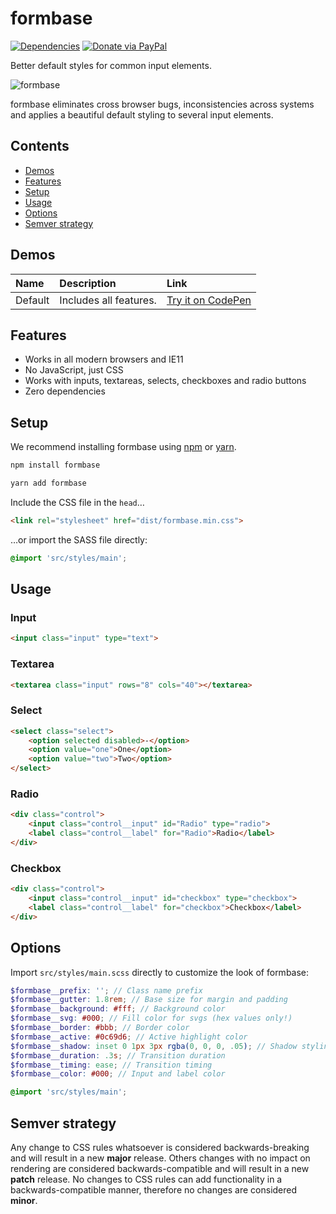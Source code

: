 # formbase

[![Dependencies](https://david-dm.org/electerious/formbase.svg)](https://david-dm.org/electerious/formbase.svg#info=dependencies) [![Donate via PayPal](https://img.shields.io/badge/paypal-donate-009cde.svg)](https://www.paypal.com/cgi-bin/webscr?cmd=_s-xclick&hosted_button_id=CYKBESW577YWE)

Better default styles for common input elements.

![formbase](https://s.electerious.com/images/formbase/readme.png)

formbase eliminates cross browser bugs, inconsistencies across systems and applies a beautiful default styling to several input elements.

## Contents

- [Demos](#demos)
- [Features](#features)
- [Setup](#setup)
- [Usage](#usage)
- [Options](#options)
- [Semver strategy](#semver-strategy)

## Demos

| Name | Description | Link |
|:-----------|:------------|:------------|
| Default | Includes all features. | [Try it on CodePen](http://codepen.io/electerious/pen/ENvEOb) |

## Features

- Works in all modern browsers and IE11
- No JavaScript, just CSS
- Works with inputs, textareas, selects, checkboxes and radio buttons
- Zero dependencies

## Setup

We recommend installing formbase using [npm](https://npmjs.com) or [yarn](https://yarnpkg.com).

```sh
npm install formbase
```

```sh
yarn add formbase
```

Include the CSS file in the `head`…

```html
<link rel="stylesheet" href="dist/formbase.min.css">
```

…or import the SASS file directly:

```scss
@import 'src/styles/main';
```

## Usage

### Input

```html
<input class="input" type="text">
```

### Textarea

```html
<textarea class="input" rows="8" cols="40"></textarea>
```

### Select

```html
<select class="select">
	<option selected disabled>-</option>
	<option value="one">One</option>
	<option value="two">Two</option>
</select>
```

### Radio

```html
<div class="control">
	<input class="control__input" id="Radio" type="radio">
	<label class="control__label" for="Radio">Radio</label>
</div>
```

### Checkbox

```html
<div class="control">
	<input class="control__input" id="checkbox" type="checkbox">
	<label class="control__label" for="checkbox">Checkbox</label>
</div>
```

## Options

Import `src/styles/main.scss` directly to customize the look of formbase:

```scss
$formbase__prefix: ''; // Class name prefix
$formbase__gutter: 1.8rem; // Base size for margin and padding
$formbase__background: #fff; // Background color
$formbase__svg: #000; // Fill color for svgs (hex values only!)
$formbase__border: #bbb; // Border color
$formbase__active: #0c69d6; // Active highlight color
$formbase__shadow: inset 0 1px 3px rgba(0, 0, 0, .05); // Shadow styling
$formbase__duration: .3s; // Transition duration
$formbase__timing: ease; // Transition timing
$formbase__color: #000; // Input and label color

@import 'src/styles/main';
```

## Semver strategy

Any change to CSS rules whatsoever is considered backwards-breaking and will result in a new **major** release. Others changes with no impact on rendering are considered backwards-compatible and will result in a new **patch** release. No changes to CSS rules can add functionality in a backwards-compatible manner, therefore no changes are considered **minor**.
